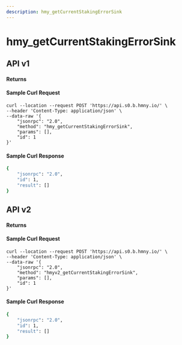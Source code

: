 ```yaml
---
description: hmy_getCurrentStakingErrorSink
---
```


# hmy\_getCurrentStakingErrorSink

## API v1

#### Returns

#### Sample Curl Request

```text
curl --location --request POST 'https://api.s0.b.hmny.io/' \
--header 'Content-Type: application/json' \
--data-raw '{
    "jsonrpc": "2.0",
    "method": "hmy_getCurrentStakingErrorSink",
    "params": [],
    "id": 1
}'
```

#### Sample Curl Response

```bash
{
    "jsonrpc": "2.0",
    "id": 1,
    "result": []
}
```

## API v2

#### Returns

#### Sample Curl Request

```text
curl --location --request POST 'https://api.s0.b.hmny.io/' \
--header 'Content-Type: application/json' \
--data-raw '{
    "jsonrpc": "2.0",
    "method": "hmyv2_getCurrentStakingErrorSink",
    "params": [],
    "id": 1
}'
```

#### Sample Curl Response

```bash
{
    "jsonrpc": "2.0",
    "id": 1,
    "result": []
}
```

